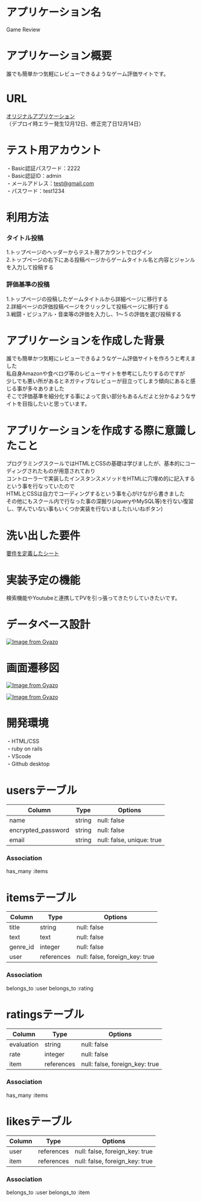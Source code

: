 # アプリケーション名

Game Review

# アプリケーション概要

誰でも簡単かつ気軽にレビューできるようなゲーム評価サイトです。

# URL

[オリジナルアプリケーション](http://35.73.247.122:3000/)
<br>（デプロイ時エラー発生12月12日、修正完了日12月14日）

# テスト用アカウント

・Basic認証パスワード：2222<br>
・Basic認証ID：admin<br>
・メールアドレス：test@gmail.com<br>
・パスワード：test1234<br>

# 利用方法

### タイトル投稿

1.トップページのヘッダーからテスト用アカウントでログイン<br>
2.トップページの右下にある投稿ページからゲームタイトル名と内容とジャンルを入力して投稿する<br>

### 評価基準の投稿

1.トップページの投稿したゲームタイトルから詳細ページに移行する<br>
2.詳細ページの評価投稿ページをクリックして投稿ページに移行する<br>
3.戦闘・ビジュアル・音楽等の評価を入力し、1〜５の評価を選び投稿する<br>

# アプリケーションを作成した背景

誰でも簡単かつ気軽にレビューできるようなゲーム評価サイトを作ろうと考えました<br>
私自身Amazonや食べログ等のレビューサイトを参考にしたりするのですが<br>少しでも悪い所があるとネガティブなレビューが目立ってしまう傾向にあると感じる事が多々ありました<br>
そこで評価基準を細分化する事によって良い部分もあるんだよと分かるようなサイトを目指したいと思っています。

# アプリケーションを作成する際に意識したこと

プログラミングスクールではHTMLとCSSの基礎は学びましたが、基本的にコーディングされたものが用意されており<br>
コントローラーで実装したインスタンスメソッドをHTMLに穴埋め的に記入するという事を行なっていたので<br>
HTMLとCSSは自力でコーディングするという事を心がけながら書きました<br>
その他にもスクール内で行なった事の深掘り(JqueryやMySQL等)を行ない復習し、学んでいない事もいくつか実装を行ないました(いいねボタン)<br>

# 洗い出した要件

[要件を定義したシート](https://docs.google.com/spreadsheets/d/17TTOlsw2V_Em366VBEqWCuHJKIHR_3Y4KYgbR5R76gk/edit#gid=982722306)

# 実装予定の機能

検索機能やYoutubeと連携してPVを引っ張ってきたりしていきたいです。

# データベース設計

[![Image from Gyazo](https://i.gyazo.com/67a1ce2492a60abbddb67c182461a618.png)](https://gyazo.com/67a1ce2492a60abbddb67c182461a618)

# 画面遷移図

[![Image from Gyazo](https://i.gyazo.com/b8e9a4e293d0309d731fb4375e894a89.png)](https://gyazo.com/b8e9a4e293d0309d731fb4375e894a89)

[![Image from Gyazo](https://i.gyazo.com/185a991e7e65b8989a4ca419d53e1598.png)](https://gyazo.com/185a991e7e65b8989a4ca419d53e1598)

# 開発環境

・HTML/CSS<br>
・ruby on rails<br>
・VScode<br>
・Github desktop<br>

# usersテーブル

| Column              | Type       | Options                        |
| ------------------- | ---------- | ------------------------------ |
| name                | string     | null: false                    |
| encrypted_password  | string     | null: false                    |
| email               | string     | null: false, unique: true      |

### Association
has_many :items



# itemsテーブル
| Column              | Type       | Options                        |
| ------------------- | ---------- | ------------------------------ |
| title         | string    | null: false                    |
| text          | text      | null: false                    |
| genre_id             | integer | null: false                       |
| user                | references | null: false, foreign_key: true |


### Association
belongs_to :user
belongs_to :rating



# ratingsテーブル
| Column              | Type       | Options                        |
| ------------------- | ---------- | ------------------------------ |
| evaluation         | string     | null: false                    |
| rate             | integer    | null: false                    |
| item                | references | null: false, foreign_key: true |


### Association
has_many :items


# likesテーブル
| Column              | Type       | Options                        |
| ------------------- | ---------- | ------------------------------ |
| user                | references | null: false, foreign_key: true |
| item                | references | null: false, foreign_key: true |


### Association
belongs_to :user
belongs_to :item